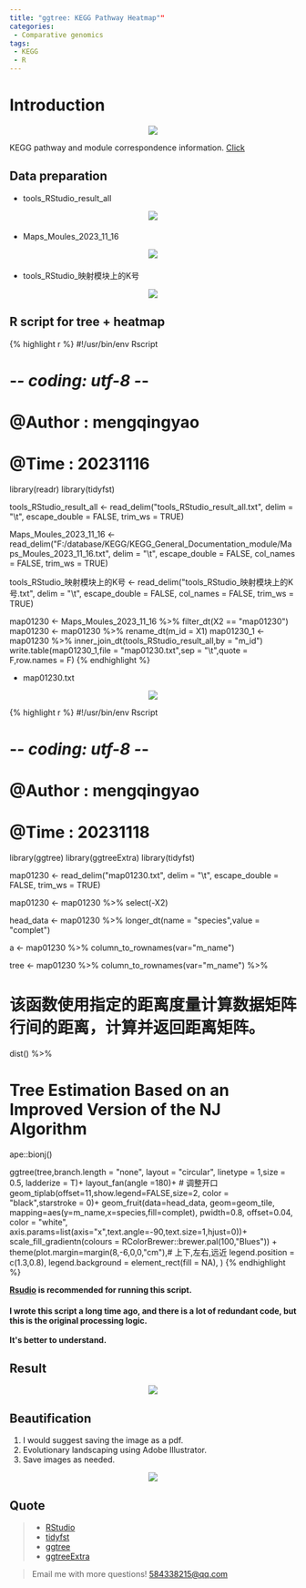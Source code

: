 ```yaml
---
title: "ggtree: KEGG Pathway Heatmap""
categories: 
 - Comparative genomics
tags: 
 - KEGG
 - R
---
```


# Introduction

<div style="text-align: center;">
  <img src="https://mengqy2022.github.io/assets/images/2024-10-28-tree-heatmap-1.png"/>
</div>

KEGG pathway and module correspondence information. [Click][click-1]

## Data preparation

- tools_RStudio_result_all
<div style="text-align: center; margin-bottom: 20px;">
  <img src="https://mengqy2022.github.io/assets/images/2024-10-28-barplot-2.png"/>
</div>

- Maps_Moules_2023_11_16
<div style="text-align: center; margin-bottom: 20px;">
  <img src="https://mengqy2022.github.io/assets/images/2024-10-28-tree-heatmap-2.png"/>
</div>

- tools_RStudio_映射模块上的K号
<div style="text-align: center;">
  <img src="https://mengqy2022.github.io/assets/images/2024-10-28-tree-heatmap-3.png"/>
</div>

## R script for tree + heatmap

{% highlight r %}
#!/usr/bin/env Rscript
# -*- coding: utf-8 -*-
# @Author    : mengqingyao
# @Time      : 20231116

library(readr)
library(tidyfst)

tools_RStudio_result_all <- read_delim("tools_RStudio_result_all.txt", 
                                       delim = "\t", escape_double = FALSE, 
                                       trim_ws = TRUE)

Maps_Moules_2023_11_16 <- read_delim("F:/database/KEGG/KEGG_General_Documentation_module/Maps_Moules_2023_11_16.txt", 
                                     delim = "\t", escape_double = FALSE, 
                                     col_names = FALSE, trim_ws = TRUE)

tools_RStudio_映射模块上的K号 <- read_delim("tools_RStudio_映射模块上的K号.txt", 
                                     delim = "\t", escape_double = FALSE, 
                                     col_names = FALSE, trim_ws = TRUE)


map01230 <- Maps_Moules_2023_11_16 %>% filter_dt(X2 == "map01230")
map01230 <- map01230 %>% rename_dt(m_id = X1)
map01230_1 <- map01230 %>% inner_join_dt(tools_RStudio_result_all,by = "m_id")
write.table(map01230_1,file = "map01230.txt",sep = "\t",quote = F,row.names = F)
{% endhighlight %}

- map01230.txt
<div style="text-align: center;">
  <img src="https://mengqy2022.github.io/assets/images/2024-10-28-tree-heatmap-4.png"/>
</div>

{% highlight r %}
#!/usr/bin/env Rscript
# -*- coding: utf-8 -*-
# @Author    : mengqingyao
# @Time      : 20231118

library(ggtree)
library(ggtreeExtra)
library(tidyfst)

map01230 <- read_delim("map01230.txt", delim = "\t", 
                       escape_double = FALSE, trim_ws = TRUE)

map01230 <- map01230 %>% select(-X2)

head_data <- map01230 %>% longer_dt(name = "species",value = "complet")

a <- map01230 %>% column_to_rownames(var="m_name")

tree <- map01230 %>% column_to_rownames(var="m_name") %>%
  #  该函数使用指定的距离度量计算数据矩阵行间的距离，计算并返回距离矩阵。
  dist() %>% 
  #  Tree Estimation Based on an Improved Version of the NJ Algorithm
  ape::bionj()

ggtree(tree,branch.length = "none", layout = "circular",
       linetype = 1,size = 0.5, ladderize = T)+
  layout_fan(angle =180)+ # 调整开口
  geom_tiplab(offset=11,show.legend=FALSE,size=2,
              color = "black",starstroke = 0)+
  geom_fruit(data=head_data,
                       geom=geom_tile,
                       mapping=aes(y=m_name,x=species,fill=complet),
                       pwidth=0.8,
                       offset=0.04,
                       color = "white",
                       axis.params=list(axis="x",text.angle=-90,text.size=1,hjust=0))+
  scale_fill_gradientn(colours = RColorBrewer::brewer.pal(100,"Blues")) +
  theme(plot.margin=margin(8,-6,0,0,"cm"),# 上下,左右,远近
        legend.position = c(1.3,0.8),
        legend.background = element_rect(fill = NA), 
        )
{% endhighlight %}

**[Rsudio][rstudio-doc] is recommended for running this script.**

<div class="notice">
  <h4>I wrote this script a long time ago, and there is a lot of redundant code, but this is the original processing logic.<br><br>It's better to understand.</h4>
</div>

## Result

<div style="text-align: center;">
  <img src="https://mengqy2022.github.io/assets/images/2024-10-28-tree-heatmap-5.png"/>
</div>

## Beautification

1. I would suggest saving the image as a pdf.
2. Evolutionary landscaping using Adobe Illustrator.
3. Save images as needed.

<div style="text-align: center;">
  <img src="https://mengqy2022.github.io/assets/images/2024-10-28-tree-heatmap-6.png"/>
</div>

## Quote 

> - [RStudio][rstudio-doc]
> - [tidyfst][tidyfst-doc]
> - [ggtree][ggtree-doc]
> - [ggtreeExtra][ggtreeExtra-doc]

> Email me with more questions!
> 584338215@qq.com

[click-1]: https://rest.kegg.jp/link/module%20/pathway
[rstudio-doc]: https://posit.co/
[tidyfst-doc]: https://hope-data-science.github.io/tidyfst/
[ggtree-doc]: https://guangchuangyu.github.io/software/ggtree/
[ggtreeExtra-doc]: https://bioconductor.org/packages/devel/bioc/vignettes/ggtreeExtra/inst/doc/ggtreeExtra.html

<script src="https://giscus.app/client.js"
        data-repo="mengqy2022/mengqy2022.github.io"
        data-repo-id="R_kgDONFQ-nw"
        data-category="Announcements"
        data-category-id="DIC_kwDONFQ-n84CjtiY"
        data-mapping="pathname"
        data-strict="0"
        data-reactions-enabled="1"
        data-emit-metadata="0"
        data-input-position="bottom"
        data-theme="dark_high_contrast"
        data-lang="zh-CN"
        crossorigin="anonymous"
        async>
</script>